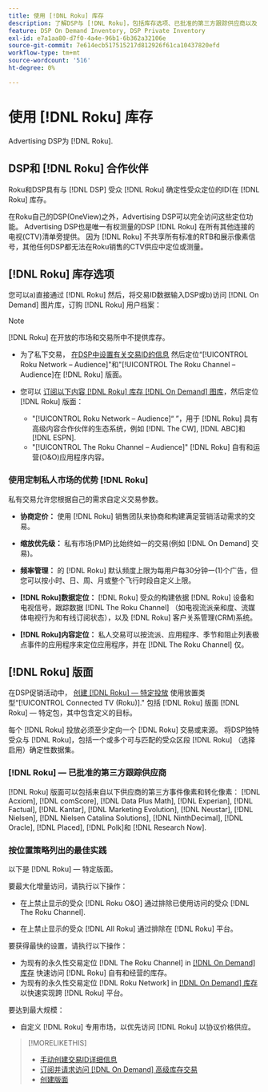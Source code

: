 ```yaml
---
title: 使用 [!DNL Roku] 库存
description: 了解DSP与 [!DNL Roku]，包括库存选项、已批准的第三方跟踪供应商以及 [!DNL Roku] — 特定版面。
feature: DSP On Demand Inventory, DSP Private Inventory
exl-id: e7a1aa80-d7f0-4a4e-96b1-6b362a32106e
source-git-commit: 7e614ecb517515217d812926f61ca10437820efd
workflow-type: tm+mt
source-wordcount: '516'
ht-degree: 0%

---
```


# 使用 [!DNL Roku] 库存

Advertising DSP为 [!DNL Roku].

## DSP和 [!DNL Roku] 合作伙伴

Roku和DSP具有与 [!DNL DSP] 受众 [!DNL Roku] 确定性受众定位的ID(在 [!DNL Roku] 库存。

在Roku自己的DSP(OneView)之外，Advertising DSP可以完全访问这些定位功能。 Advertising DSP也是唯一有权测量的DSP [!DNL Roku] 在所有其他连接的电视(CTV)清单旁提供。 因为 [!DNL Roku] 不共享所有标准的RTB和展示像素信号，其他任何DSP都无法在Roku销售的CTV供应中定位或测量。

## [!DNL Roku] 库存选项

您可以a)直接通过 [!DNL Roku] 然后，将交易ID数据输入DSP或b)访问 [!DNL On Demand] 图片库，订购 [!DNL Roku] 用户档案：

>[!NOTE]
>
>[!DNL Roku] 在开放的市场和交易所中不提供库存。

* 为了私下交易， [在DSP中设置有关交易ID的信息](/help/dsp/inventory/deal-id-create.md) 然后定位“[!UICONTROL Roku Network – Audience]&quot;和&quot;[!UICONTROL The Roku Channel – Audience]在 [!DNL Roku] 版面。<!-- Or do you target the deal ID?? I see those strings for Roku On Demand inventory. Clarify if all Roku private deals will show up as one or the other of these in Roku Private inventory in Roku placement settings. -->

* 您可以 [订阅以下内容 [!DNL Roku] 库存 [!DNL On Demand] 图库](/help/dsp/inventory/on-demand-inventory-subscribe.md)，然后定位 [!DNL Roku] 版面：

   * &quot;[!UICONTROL Roku Network – Audience]“ ”，用于 [!DNL Roku] 具有高级内容合作伙伴的生态系统，例如 [!DNL The CW], [!DNL ABC]和 [!DNL ESPN].
   * &quot;[!UICONTROL The Roku Channel – Audience]&quot; [!DNL Roku] 自有和运营(O&amp;O)应用程序内容。

### 使用定制私人市场的优势 [!DNL Roku]

私有交易允许您根据自己的需求自定义交易参数。

* **协商定价：** 使用 [!DNL Roku] 销售团队来协商和构建满足营销活动需求的交易。

* **缩放优先级：** 私有市场(PMP)比始终如一的交易(例如 [!DNL On Demand] 交易)。

* **频率管理：** 的 [!DNL Roku] 默认频度上限为每用户每30分钟一(1)个广告，但您可以按小时、日、周、月或整个飞行时段自定义上限。<!-- Within the DSP placement settings? NO - you negotiate this with Roku, but Christine to confirm with Amanda whether you should be able to edit this in placement. -->

* **[!DNL Roku]数据定位：** [!DNL Roku] 受众的构建依据 [!DNL Roku] 设备和电视信号，跟踪数据 [!DNL The Roku Channel] （如电视流派亲和度、流媒体电视行为和有线订阅状态），以及 [!DNL Roku] 客户关系管理(CRM)系统。

* **[!DNL Roku]内容定位：** 私人交易可以按流派、应用程序、季节和阻止列表极点事件的应用程序来定位应用程序，并在 [!DNL The Roku Channel] 仅。

## [!DNL Roku] 版面

在DSP促销活动中， [创建 [!DNL Roku] — 特定投放](/help/dsp/campaign-management/placements/placement-create.md) 使用放置类型“[!UICONTROL Connected TV (Roku)].&quot; 包括 [!DNL Roku] 版面 [!DNL Roku] — 特定包，其中包含定义的目标。

每个 [!DNL Roku] 投放必须至少定向一个 [!DNL Roku] 交易或来源。 将DSP独特受众与 [!DNL Roku]，包括一个或多个可与匹配的受众区段 [!DNL Roku] （选择启用）确定性数据集。

### [!DNL Roku] — 已批准的第三方跟踪供应商

[!DNL Roku] 版面可以包括来自以下供应商的第三方事件像素和转化像素：  [!DNL Acxiom], [!DNL comScore], [!DNL Data Plus Math], [!DNL Experian], [!DNL Factual], [!DNL Kantar], [!DNL Marketing Evolution], [!DNL Neustar], [!DNL Nielsen], [!DNL Nielsen Catalina Solutions], [!DNL NinthDecimal], [!DNL Oracle], [!DNL Placed], [!DNL Polk]和 [!DNL Research Now].

### 按位置策略列出的最佳实践

以下是 [!DNL Roku] — 特定版面。

要最大化增量访问，请执行以下操作：

* 在上禁止显示的受众 [!DNL Roku O&O] 通过排除已使用访问的受众 [!DNL The Roku Channel].

* 在上禁止显示的受众 [!DNL All Roku] 通过排除在 [!DNL Roku] 平台。

要获得最快的设置，请执行以下操作：

* 为现有的永久性交易定位 [!DNL The Roku Channel] in [[!DNL On Demand] 库存](/help/dsp/inventory/on-demand-inventory-subscribe.md) 快速访问 [!DNL Roku] 自有和经营的库存。
* 为现有的永久性交易定位 [!DNL Roku Network] in [[!DNL On Demand] 库存](/help/dsp/inventory/on-demand-inventory-subscribe.md) 以快速实现跨 [!DNL Roku] 平台。

要达到最大规模：

* 自定义 [!DNL Roku] 专用市场，以优先访问 [!DNL Roku] 以协议价格供应。

>[!MORELIKETHIS]
>
>* [手动创建交易ID详细信息](/help/dsp/inventory/deal-id-create.md)
> * [订阅并请求访问 [!DNL On Demand] 高级库存交易](/help/dsp/inventory/on-demand-inventory-subscribe.md)
>* [创建版面](/help/dsp/campaign-management/placements/placement-create.md)

